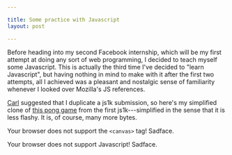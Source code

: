 ```yaml
---

title: Some practice with Javascript
layout: post

---
```


Before heading into my second Facebook internship, which will be my first
attempt at doing any sort of web programming, I decided to teach myself some
Javascript.  This is actually the third time I've decided to "learn
Javascript", but having nothing in mind to make with it after the first two
attempts, all I achieved was a pleasant and nostalgic sense of familiarity
whenever I looked over Mozilla's JS references.

[Carl](http://avtok.com) suggested that I duplicate a js1k submission, so
here's my simplified clone of [this pong game](http://js1k.com/2010-first/demo/41)
from the first js1k---simplified in the sense that it is less flashy.  It is,
of course, many more bytes.

<canvas id="c" class="jsdemo" width="800" height="450">
  Your browser does not support the <code>&lt;canvas&gt;</code> tag!
  Sadface.
</canvas>

<script type="text/javascript" src="/js/common.js">
</script>
<script type="text/javascript" src="/js/solarized.js">
</script>
<script type="text/javascript" src="/js/canvas.js">
</script>
<script type="text/javascript" src="/js/pong.js">
</script>
<noscript>Your browser does not support Javascript!  Sadface.</noscript>
